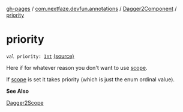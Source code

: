 [gh-pages](../../index.md) / [com.nextfaze.devfun.annotations](../index.md) / [Dagger2Component](index.md) / [priority](./priority.md)

# priority

`val priority: `[`Int`](https://kotlinlang.org/api/latest/jvm/stdlib/kotlin/-int/index.html) [(source)](https://github.com/NextFaze/dev-fun/tree/master/devfun-annotations/src/main/java/com/nextfaze/devfun/annotations/Dagger2.kt#L57)

Here if for whatever reason you don't want to use [scope](scope.md).

If [scope](scope.md) is set it takes priority (which is just the enum ordinal value).

**See Also**

[Dagger2Scope](../-dagger2-scope/index.md)


